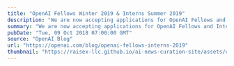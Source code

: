 ```yaml
---
title: "OpenAI Fellows Winter 2019 & Interns Summer 2019"
description: "We are now accepting applications for OpenAI Fellows and Interns for 2019."
summary: "We are now accepting applications for OpenAI Fellows and Interns for 2019."
pubDate: "Tue, 09 Oct 2018 07:00:00 GMT"
source: "OpenAI Blog"
url: "https://openai.com/blog/openai-fellows-interns-2019"
thumbnail: "https://raisex-llc.github.io/ai-news-curation-site/assets/openai_logo.png"
---
```


